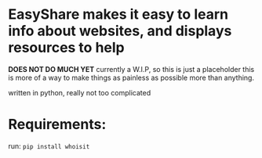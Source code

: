# EasyShare makes it easy to learn info about websites, and displays resources to help
**DOES NOT DO MUCH YET**
currently a W.I.P, so this is just a placeholder
this is more of a way to make things as painless as possible more than anything.

written in python, really not too complicated

# Requirements:
run:
``pip install whoisit``
